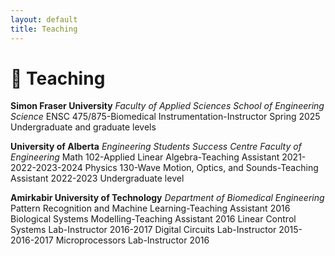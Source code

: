 ```yaml
---
layout: default
title: Teaching
---
```


# 📖 Teaching

**Simon Fraser University**
*Faculty of Applied Sciences*
*School of Engineering Science*
ENSC 475/875-Biomedical Instrumentation-Instructor
Spring 2025
Undergraduate and graduate levels

**University of Alberta**
*Engineering Students Success Centre*
*Faculty of Engineering*
Math 102-Applied Linear Algebra-Teaching Assistant
2021-2022-2023-2024
Physics 130-Wave Motion, Optics, and Sounds-Teaching Assistant
2022-2023
Undergraduate level

**Amirkabir University of Technology**
*Department of Biomedical Engineering*
Pattern Recognition and Machine Learning-Teaching Assistant
2016
Biological Systems Modelling-Teaching Assistant
2016
Linear Control Systems Lab-Instructor
2016-2017
Digital Circuits Lab-Instructor
2015-2016-2017
Microprocessors Lab-Instructor
2016
